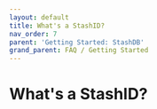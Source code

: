 ```yaml
---
layout: default
title: What's a StashID?
nav_order: 7
parent: 'Getting Started: StashDB'
grand_parent: FAQ / Getting Started
---
```


# What's a StashID?
